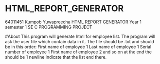 # HTML_REPORT_GENERATOR

64011451 Kumpob Yuwapreecha
HTML REPORT GENERATOR
Year 1 semester 1 SE C PROGRAMMING PROJECT

#About
This program will generate html for employee list.
The program will ask the user file which contain data in it.
The file should be .txt and should be in this order:
First name of employee 1
Last name of employee 1
Serial number of employee 1
First name of employee 2
and so on
at the end the should be 1 newline indicate that the list end there.

